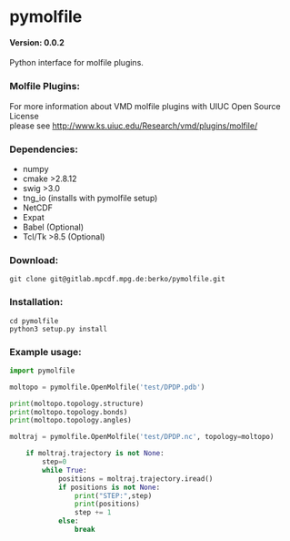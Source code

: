 # pymolfile
#### Version: 0.0.2

Python interface for molfile plugins. 

### Molfile Plugins:

For more information about VMD molfile plugins with UIUC Open Source License   
please see <http://www.ks.uiuc.edu/Research/vmd/plugins/molfile/>

### Dependencies:

* numpy 
* cmake >2.8.12
* swig >3.0
* tng_io (installs with pymolfile setup)
* NetCDF 
* Expat
* Babel (Optional)
* Tcl/Tk >8.5 (Optional)

### Download:

```
git clone git@gitlab.mpcdf.mpg.de:berko/pymolfile.git
```

### Installation:

```
cd pymolfile
python3 setup.py install
```

### Example usage:

```python
import pymolfile

moltopo = pymolfile.OpenMolfile('test/DPDP.pdb')

print(moltopo.topology.structure)
print(moltopo.topology.bonds)
print(moltopo.topology.angles)

moltraj = pymolfile.OpenMolfile('test/DPDP.nc', topology=moltopo)

    if moltraj.trajectory is not None:
        step=0
        while True:
            positions = moltraj.trajectory.iread()
            if positions is not None:
                print("STEP:",step)
                print(positions)
                step += 1
            else:
                break

```

